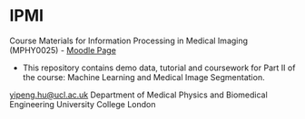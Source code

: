 # IPMI

Course Materials for Information Processing in Medical Imaging (MPHY0025) - [Moodle Page][MoodlePage]

- This repository contains demo data, tutorial and coursework for Part II of the course: Machine Learning and Medical Image Segmentation.



yipeng.hu@ucl.ac.uk
Department of Medical Physics and Biomedical Engineering
University College London


[MoodlePage]: https://moodle-1819.ucl.ac.uk/course/view.php?id=6301

